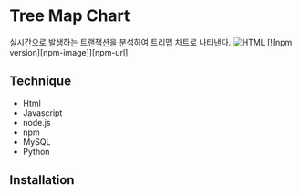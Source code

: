 # Tree Map Chart
실시간으로 발생하는 트랜잭션을 분석하여 트리맵 차트로 나타낸다.
![HTML](https://github.com/deviantony/docker-elk/workflows/CI/badge.svg?branch=main)
[![npm version][npm-image]][npm-url]


## Technique
- Html
- Javascript
- node.js
- npm
- MySQL
- Python

## Installation
